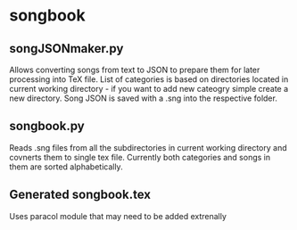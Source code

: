   # songbook

  ## songJSONmaker.py

  Allows converting songs from text to JSON to prepare them for later processing into TeX file. List of categories is based on directories located in current working directory - if you want to add new cateogry simple create a new directory. Song JSON is saved with a <songTitle>.sng into the respective folder.

  ## songbook.py

  Reads .sng files from all the subdirectories in current working directory and covnerts them to single tex file. Currently both categories and songs in them are sorted          alphabetically.
  
  ## Generated songbook.tex
  
  Uses paracol module that may need to be added extrenally
  

